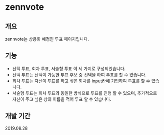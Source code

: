 # zennvote

## 개요

zennvote는 상용화 예정인 투표 페이지입니다.

## 기능 

* 선택 투표, 회차 투표, 서술형 투표 이 세 가지로 구성되었습니다.
* 선택 투표는 선택이 가능한 투표 후보 중 선택을 하여 투표를 할 수 있습니다.
* 회차 투표는 자신이 투표를 하고 싶은 회차를 input칸에 기입하여 투표를 할 수 있습니다.
* 서술형 투표는 회차 투표와 동일한 방식으로 투표를 진행 할 수 있으며, 추가적으로 자신이 주고 싶은 상의 이름을 적어 투표 할 수 있습니다.

## 개발 기간
2019.08.28